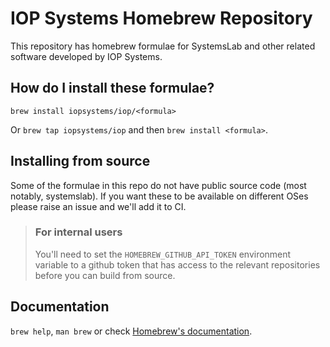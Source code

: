 # IOP Systems Homebrew Repository

This repository has homebrew formulae for SystemsLab and other related software
developed by IOP Systems.

## How do I install these formulae?

`brew install iopsystems/iop/<formula>`

Or `brew tap iopsystems/iop` and then `brew install <formula>`.

## Installing from source

Some of the formulae in this repo do not have public source code (most notably,
systemslab). If you want these to be available on different OSes please raise
an issue and we'll add it to CI.

> ### For internal users
> You'll need to set the `HOMEBREW_GITHUB_API_TOKEN` environment variable to
> a github token that has access to the relevant repositories before you can
> build from source.

## Documentation

`brew help`, `man brew` or check [Homebrew's documentation](https://docs.brew.sh).
